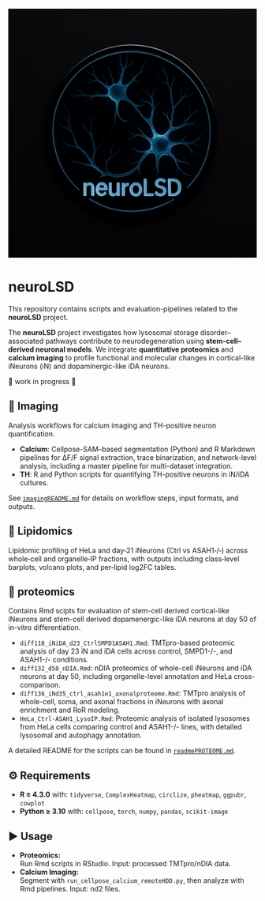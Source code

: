 ![ProjectLogo](/logoNeuroLSD.jpg)
# neuroLSD
This repository contains scripts and evaluation-pipelines related to the **neuroLSD** project.

The **neuroLSD** project investigates how lysosomal storage disorder–associated pathways contribute to neurodegeneration using **stem-cell–derived neuronal models**. We integrate **quantitative proteomics** and **calcium imaging** to profile functional and molecular changes in cortical-like iNeurons (iN) and dopaminergic-like iDA neurons.

🚧 work in progress 🚧

## 🔬 Imaging
Analysis workflows for calcium imaging and TH-positive neuron quantification.  
- **Calcium**: Cellpose-SAM–based segmentation (Python) and R Markdown pipelines for ΔF/F signal extraction, trace binarization, and network-level analysis, including a master pipeline for multi-dataset integration.  
- **TH**: R and Python scripts for quantifying TH-positive neurons in iN/iDA cultures.  

See [`imagingREADME.md`](imaging/imagingREADME.md) for details on workflow steps, input formats, and outputs.



## 🧬 Lipidomics
Lipidomic profiling of HeLa and day‑21 iNeurons (Ctrl vs ASAH1‑/‑) across whole‑cell and organelle‑IP fractions, with outputs including class‑level barplots, volcano plots, and per‑lipid log2FC tables.



## 🧪 proteomics
Contains Rmd scipts for evaluation of stem-cell derived cortical-like iNeurons and stem-cell derived dopamenergic-like iDA neurons at day 50 of in-vitro differentiation.

- `diff118_iNiDA_d23_CtrlSMPD1ASAH1.Rmd`: TMTpro-based proteomic analysis of day 23 iN and iDA cells across control, SMPD1-/-, and ASAH1-/- conditions.
- `diff132_d50_nDIA.Rmd`: nDIA proteomics of whole-cell iNeurons and iDA neurons at day 50, including organelle-level annotation and HeLa cross-comparison.
- `diff136_iNd35_ctrl_asah1e1_axonalproteome.Rmd`: TMTpro analysis of whole-cell, soma, and axonal fractions in iNeurons with axonal enrichment and RoR modeling.
- `HeLa_Ctrl-ASAH1_LysoIP.Rmd`: Proteomic analysis of isolated lysosomes from HeLa cells comparing control and ASAH1-/- lines, with detailed lysosomal and autophagy annotation.


A detailed README for the scripts can be found in [`readmePROTEOME.md`](proteome/readmePROTEOME.md).



## ⚙️ Requirements
- **R ≥ 4.3.0** with: `tidyverse`, `ComplexHeatmap`, `circlize`, `pheatmap`, `ggpubr`, `cowplot`  
- **Python ≥ 3.10** with: `cellpose`, `torch`, `numpy`, `pandas`, `scikit-image`  


## ▶️ Usage
- **Proteomics:**  
  Run Rmd scripts in RStudio. Input: processed TMTpro/nDIA data.  
- **Calcium Imaging:**  
  Segment with `run_cellpose_calcium_remoteHDD.py`, then analyze with Rmd pipelines. Input: nd2 files.  